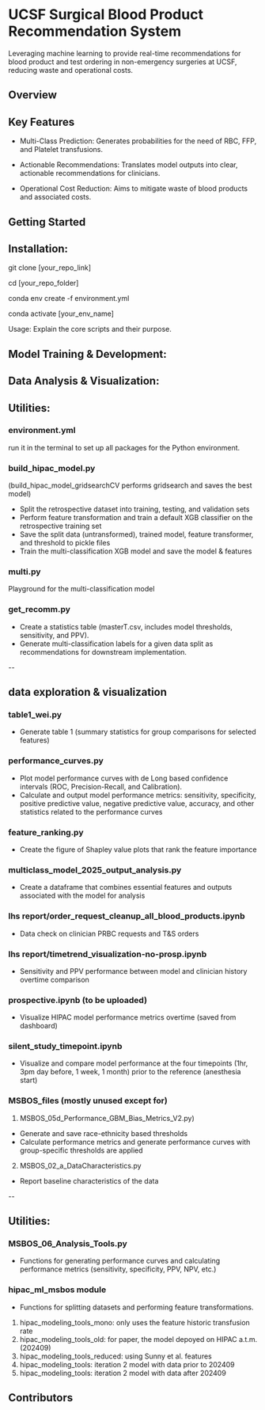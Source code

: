# UCSF Surgical Blood Product Recommendation System
Leveraging machine learning to provide real-time recommendations for blood product and test ordering in non-emergency surgeries at UCSF, reducing waste and operational costs.

## Overview

## Key Features
- Multi-Class Prediction: Generates probabilities for the need of RBC, FFP, and Platelet transfusions.

- Actionable Recommendations: Translates model outputs into clear, actionable recommendations for clinicians.

- Operational Cost Reduction: Aims to mitigate waste of blood products and associated costs.

## Getting Started

## Installation:

git clone [your_repo_link]

cd [your_repo_folder]

conda env create -f environment.yml

conda activate [your_env_name]

Usage: Explain the core scripts and their purpose.

## Model Training & Development:

## Data Analysis & Visualization:

## Utilities:

### environment.yml
run it in the terminal to set up all packages for the Python environment.

### build_hipac_model.py  
 (build_hipac_model_gridsearchCV performs gridsearch and saves the best model)
- Split the retrospective dataset into training, testing, and validation sets
- Perform feature transformation and train a default XGB classifier on the retrospective training set
- Save the split data (untransformed), trained model, feature transformer, and threshold to pickle files
- Train the multi-classification XGB model and save the model & features

### multi.py  
Playground for the multi-classification model

### get_recomm.py
- Create a statistics table (masterT.csv, includes model thresholds, sensitivity, and PPV).
- Generate multi-classification labels for a given data split as recommendations for downstream implementation. 

-- 
## data exploration & visualization

### table1_wei.py
- Generate table 1 (summary statistics for group comparisons for selected features)

### performance_curves.py
- Plot model performance curves with de Long based confidence intervals (ROC, Precision-Recall, and Calibration).
- Calculate and output model performance metrics: sensitivity, specificity, positive predictive value, negative predictive value, accuracy, and other statistics related to the performance curves

### feature_ranking.py
- Create the figure of Shapley value plots that rank the feature importance

### multiclass_model_2025_output_analysis.py
- Create a dataframe that combines essential features and outputs associated with the model for analysis

### lhs report/order_request_cleanup_all_blood_products.ipynb
- Data check on clinician PRBC requests and T&S orders

### lhs report/timetrend_visualization-no-prosp.ipynb
- Sensitivity and PPV performance between model and clinician history overtime comparison 

### prospective.ipynb (to be uploaded)
- Visualize HIPAC model performance metrics overtime (saved from dashboard)

### silent_study_timepoint.ipynb
- Visualize and compare model performance at the four timepoints (1hr, 3pm day before, 1 week, 1 month) prior to the reference (anesthesia start)

### MSBOS_files (mostly unused except for)
1. MSBOS_05d_Performance_GBM_Bias_Metrics_V2.py)
- Generate and save race-ethnicity based thresholds
- Calculate performance metrics and generate performance curves with group-specific thresholds are applied
2. MSBOS_02_a_DataCharacteristics.py
- Report baseline characteristics of the data

-- 
## Utilities:

### MSBOS_06_Analysis_Tools.py  
- Functions for generating performance curves and calculating performance metrics (sensitivity, specificity, PPV, NPV, etc.)

### hipac_ml_msbos module  
- Functions for splitting datasets and performing feature transformations.
1. hipac_modeling_tools_mono: only uses the feature historic transfusion rate
2. hipac_modeling_tools_old: for paper, the model depoyed on HIPAC a.t.m. (202409)
3. hipac_modeling_tools_reduced: using Sunny et al. features
4. hipac_modeling_tools: iteration 2 model with data prior to 202409
5. hipac_modeling_tools: iteration 2 model with data after 202409

## Contributors 
